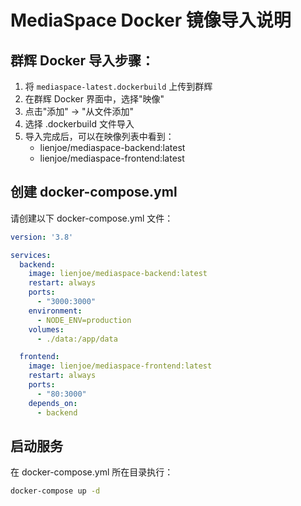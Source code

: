 # MediaSpace Docker 镜像导入说明

## 群辉 Docker 导入步骤：

1. 将 `mediaspace-latest.dockerbuild` 上传到群辉
2. 在群辉 Docker 界面中，选择"映像"
3. 点击"添加" -> "从文件添加"
4. 选择 .dockerbuild 文件导入
5. 导入完成后，可以在映像列表中看到：
   - lienjoe/mediaspace-backend:latest
   - lienjoe/mediaspace-frontend:latest

## 创建 docker-compose.yml

请创建以下 docker-compose.yml 文件：

```yaml
version: '3.8'

services:
  backend:
    image: lienjoe/mediaspace-backend:latest
    restart: always
    ports:
      - "3000:3000"
    environment:
      - NODE_ENV=production
    volumes:
      - ./data:/app/data

  frontend:
    image: lienjoe/mediaspace-frontend:latest
    restart: always
    ports:
      - "80:3000"
    depends_on:
      - backend
```

## 启动服务

在 docker-compose.yml 所在目录执行：

```bash
docker-compose up -d
```
